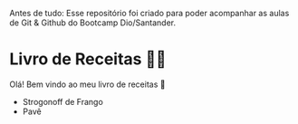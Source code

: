 Antes de tudo: Esse repositório foi criado para poder acompanhar as aulas de Git & Github do Bootcamp Dio/Santander.

# Livro de Receitas :man_cook:

Olá! Bem vindo ao meu livro de receitas :wave:

- Strogonoff de Frango
- Pavê
